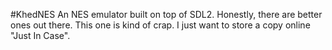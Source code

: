 #KhedNES
An NES emulator built on top of SDL2. Honestly, there are better ones out there. This one is kind of crap. I just want to store a copy online "Just In Case".
